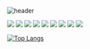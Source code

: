 ![header](https://capsule-render.vercel.app/api?type=waving&color=0:43cea2,100:185a9d&height=300&section=header&text=android%20render&fontSize=90)

<img src="https://img.shields.io/badge/AndroidStudio-3DDC84?style=flat&logo=AndroidStudio&logoColor=white"/> <img src="https://img.shields.io/badge/Kotlin-61DAFB?style=flat&logo=Kotlin&logoColor=white"/>
<img src="https://img.shields.io/badge/ReactNative-777BB4?style=flat&logo=React&logoColor=white"/>
<img src="https://img.shields.io/badge/Figma-F24E1E?style=flat&logo=Figma&logoColor=white"/>
<img src="https://img.shields.io/badge/Html5-E34F26?style=flat&logo=Html5&logoColor=white"/>
<img src="https://img.shields.io/badge/Css3-1572B6?style=flat&logo=Css3&logoColor=white"/>
<img src="https://img.shields.io/badge/TypeScript-3178C6?style=flat&logo=TypeScript&logoColor=white"/>
<img src="https://img.shields.io/badge/Php-777BB4?style=flat&logo=Php&logoColor=white"/>
<img src="https://img.shields.io/badge/Mysql-4479A1?style=flat&logo=Mysql&logoColor=white"/>

[![Top Langs](https://github-readme-stats.vercel.app/api/top-langs/?username=chhue&layout=compact)](https://github.com/chhue/github-readme-stats)
